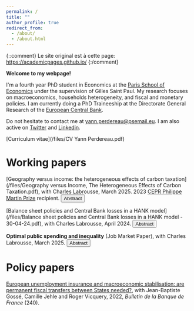 ```yaml
---
permalink: /
title: ""
author_profile: true
redirect_from: 
  - /about/
  - /about.html
---
```


{::comment}
Le site original est à cette page: https://academicpages.github.io/ 
{:/comment}

**Welcome to my webpage!**

I'm a fourth year PhD student in Economics at the [Paris School of Economics](https://www.parisschoolofeconomics.eu/en/) under the supervision of Gilles Saint Paul. My research focuses on macroeconomics, households heterogeneity, and fiscal and monetary policies. I am currently doing a PhD Traineeship at the Directorate General Research of the [European Central Bank](https://www.ecb.europa.eu/home/html/index.en.html).

Do not hesitate to contact me at [yann.perdereau@psemail.eu](yann.perdereau@psemail.eu). I am also active on [Twitter](https://twitter.com/YPerdereau) and [Linkedin](https://www.linkedin.com/in/yann-perdereau-5a74b3152/).

[Curriculum vitae](/files/CV Yann Perdereau.pdf)


Working papers
======
[Geography versus income: the heterogeneous effects of carbon taxation](/files/Geography versus Income, The Heterogeneous Effects of Carbon Taxation.pdf), with Charles Labrousse, March 2025. 2023 [CEPR Philippe Martin Prize](https://cepr.org/about/news/inaugural-philippe-martin-prize-awarded-cepr-paris-symposium) recipient.
<button onclick="toggleTexte('abstract1')">Abstract</button>
<div id="abstract1" style="display:none;">
  <p>The distributive effects of carbon taxation are critical for its political acceptability and depend on both income and geographic factors. Using French administrative data, household surveys, and matched employer-employee records, we document that rural households spend 2.7 times more on fossil fuels than urban households and are employed in firms that emit 3 times more greenhouse gases. We incorporate these insights into a spatial heterogeneous-agent model with endogenous migration and wealth accumulation, linking spatial and macroeconomic approaches. We find that rural households experience 20% higher welfare losses, and failing to account for geography in optimal revenue recycling lowers aggregate welfare by 7%.</p>
</div>

[Balance sheet policies and Central Bank losses in a HANK model](/files/Balance sheet policies and Central Bank losses in a HANK model - 30-04-24.pdf), with Charles Labrousse, April 2024.
<button onclick="toggleTexte('abstract2')">Abstract</button>
<div id="abstract2" style="display:none;">
  <p>What are the effects of central bank balance sheet expansion, and should we worry about central bank losses? Using a Heterogeneous Agent New Keynesian model incorporating money in utility and an endogenous zero lower bound (ZLB), we study the fiscal-monetary interaction of central bank balance sheet policies. We find that the overall efficiency of QE and QT policies depends on the combination of the expected future size of the balance sheet and the fiscal transmission of central bank losses. First, permanent balance sheet expansions stimulate the economy in the long-run and, by anticipation, increase inflation and output during the ZLB episode, as they interact with distortionary taxes and imperfect capital markets. Second, at the end of the ZLB, the central bank incurs losses: issuing securities to offset these losses is more welfare-enhancing than raising taxes.</p>
</div>


**Optimal public spending and inequality** (Job Market Paper), with Charles Labrousse, March 2025.
<button onclick="toggleTexte('abstract3')">Abstract</button>
<div id="abstract3" style="display:none;">
  <p>Much of the existing literature models public spending as an exogenous, wasteful parameter, <i>G</i>. Attempts to assign a role to <i>G</i> either fall victim to the “chicken critique” (where governments possess a seemingly magical ability to satisfy households) or assume that transfers and in-kind benefits are perfect substitutes. This paper proposes a new theory of public spending overcoming these issues. First, we analytically demonstrate that when households value in-kind benefits as luxury goods, their optimal provision depends on inequality. Second, using household-level surveys and administrative data from the US and European countries, we show that education and health expenditures are indeed luxury goods. Third, we propose a new methodology to impute in-kind benefits in the distributional national accounts. Finally, we apply our luxury good theory to education policies and quantify the optimal level of transfers, public school provision and vouchers in a heterogeneous-agent model.</p>
</div>


Policy papers
======
[European unemployment insurance and macroeconomic stabilisation: are permanent fiscal transfers between States needed?](/files/bulletin_bdf_yann.pdf), with Jean-Baptiste Gossé, Camille Jehle and Roger Vicquery, 2022, <i>Bulletin de la Banque de France</i> (240).





<script>
  function toggleTexte(id) {
    var texte = document.getElementById(id);
    if (texte.style.display === "none") {
      texte.style.display = "block";
    } else {
      texte.style.display = "none";
    }
  }
</script>

